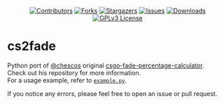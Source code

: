 <div id="shields" align="center">

<!-- PROJECT SHIELDS -->
[![Contributors][contributors-shield]][contributors-url]
[![Forks][forks-shield]][forks-url]
[![Stargazers][stars-shield]][stars-url]
[![Issues][issues-shield]][issues-url]
[![Downloads][downloads-shield]][downloads-url]
[![GPLv3 License][license-shield]][license-url]
</div>

# cs2fade

Python port of [@chescos](https://github.com/chescos) original
[csgo-fade-percentage-calculator](https://github.com/chescos/csgo-fade-percentage-calculator).  
Check out his repository for more information.  
For a usage example, refer to [`example.py`](./example.py).

If you notice any errors, please feel free to open an issue or pull request.

<!-- MARKDOWN LINKS & IMAGES -->
<!-- https://www.markdownguide.org/basic-syntax/#reference-style-links -->
[contributors-shield]: https://img.shields.io/github/contributors/Helyux/cs2fade.svg?style=for-the-badge
[contributors-url]: https://github.com/Helyux/cs2fade/graphs/contributors
[forks-shield]: https://img.shields.io/github/forks/Helyux/cs2fade.svg?style=for-the-badge
[forks-url]: https://github.com/Helyux/cs2fade/network/members
[stars-shield]: https://img.shields.io/github/stars/Helyux/cs2fade.svg?style=for-the-badge
[stars-url]: https://github.com/Helyux/cs2fade/stargazers
[issues-shield]: https://img.shields.io/github/issues/Helyux/cs2fade.svg?style=for-the-badge
[issues-url]: https://github.com/Helyux/cs2fade/issues
[downloads-shield]: https://img.shields.io/pepy/dt/cs2fade?style=for-the-badge
[downloads-url]: https://pepy.tech/project/cs2fade
[license-shield]: https://img.shields.io/badge/License-GPLv3-brightgreen.svg?style=for-the-badge
[license-url]: https://github.com/Helyux/cs2fade/blob/master/LICENSE
